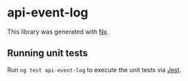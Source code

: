 # api-event-log

This library was generated with [Nx](https://nx.dev).

## Running unit tests

Run `ng test api-event-log` to execute the unit tests via [Jest](https://jestjs.io).
